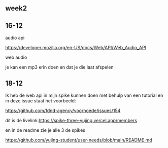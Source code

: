 <h2 id="week2">week2</h2>
<section>
<h2>16-12</h2>
<p>
audio api 

https://developer.mozilla.org/en-US/docs/Web/API/Web_Audio_API 

web audio 

je kan een mp3 erin doen en dat je die laat afspelen 

</p>

</section>

<h2>18-12</h2>
<p>Ik heb de web api in mijn spike kunnen doen met behulp van een tutorial en in deze issue staat het voorbeeld: 

https://github.com/fdnd-agency/voorhoede/issues/154

dit is de livelink:https://spike-three-yujing.vercel.app/members 

en in de readme zie je alle 3 de spikes

https://github.com/yujing-student/user-needs/blob/main/README.md
</p>